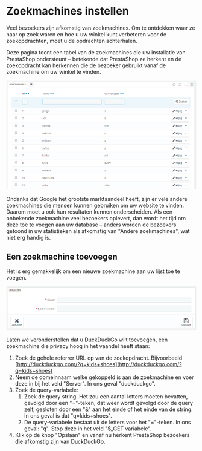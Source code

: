 # Zoekmachines instellen

Veel bezoekers zijn afkomstig van zoekmachines. Om te ontdekken waar ze naar op zoek waren en hoe u uw winkel kunt verbeteren voor de zoekopdrachten, moet u de opdrachten achterhalen.

Deze pagina toont een tabel van de zoekmachines die uw installatie van PrestaShop ondersteunt – betekende dat PrestaShop ze herkent en de zoekopdracht kan herkennen die de bezoeker gebruikt vanaf de zoekmachine om uw winkel te vinden.

![](../../../.gitbook/assets/41418812.png)

Ondanks dat Google het grootste marktaandeel heeft, zijn er vele andere zoekmachines die mensen kunnen gebruiken om uw website te vinden. Daarom moet u ook hun resultaten kunnen onderscheiden. Als een onbekende zoekmachine veel bezoekers oplevert, dan wordt het tijd om deze toe te voegen aan uw database – anders worden de bezoekers getoond in uw statistieken als afkomstig van "Andere zoekmachines", wat niet erg handig is.

## Een zoekmachine toevoegen <a href="#zoekmachinesinstellen-eenzoekmachinetoevoegen" id="zoekmachinesinstellen-eenzoekmachinetoevoegen"></a>

Het is erg gemakkelijk om een nieuwe zoekmachine aan uw lijst toe te voegen.

![](../../../.gitbook/assets/41418813.png)

Laten we veronderstellen dat u DuckDuckGo wilt toevoegen, een zoekmachine die privacy hoog in het vaandel heeft staan:

1. Zoek de gehele referrer URL op van de zoekopdracht. Bijvoorbeeld [http://duckduckgo.com/?q=kids+shoes](http://duckduckgo.com/?q=kids+shoes)
2. Neem de domeinnaam welke gekoppeld is aan de zoekmachine en voer deze in bij het veld "Server". In ons geval "duckduckgo".
3. Zoek de query-variabele:
   1. Zoek de query string. Het zou een aantal letters moeten bevatten, gevolgd door een "="-teken, dat weer wordt gevolgd door de query zelf, gesloten door een "&" aan het einde of het einde van de string. In ons geval is dat "q=kids+shoes".
   2. De query-variabele bestaat uit de letters voor het "="-teken. In ons geval: "q". Stop deze in het veld "$\_GET variabele".
4. Klik op de knop "Opslaan" en vanaf nu herkent PrestaShop bezoekers die afkomstig zijn van DuckDuckGo.
